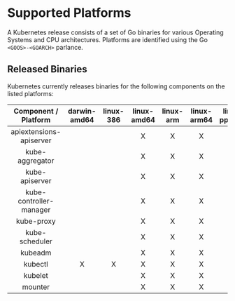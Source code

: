 # Supported Platforms

A Kubernetes release consists of a set of Go binaries for various Operating Systems and CPU architectures. Platforms are identified using the Go `<GOOS>-<GOARCH>` parlance.

## Released Binaries

Kubernetes currently releases binaries for the following components on the listed platforms:

|   Component / Platform  | darwin-amd64 | linux-386 | linux-amd64 | linux-arm | linux-arm64 | linux-ppc64le | linux-s390x | windows-386 | windows-amd64 |
|:-----------------------:|:------------:|:---------:|:-----------:|:---------:|:-----------:|:-------------:|:-----------:|:-----------:|:-------------:|
| apiextensions-apiserver |              |           |      X      |     X     |      X      |       X       |      X      |             |               |
|     kube-aggregator     |              |           |      X      |     X     |      X      |       X       |      X      |             |               |
|      kube-apiserver     |              |           |      X      |     X     |      X      |       X       |      X      |             |               |
| kube-controller-manager |              |           |      X      |     X     |      X      |       X       |      X      |             |               |
|        kube-proxy       |              |           |      X      |     X     |      X      |       X       |      X      |             |       X       |
|      kube-scheduler     |              |           |      X      |     X     |      X      |       X       |      X      |             |               |
|         kubeadm         |              |           |      X      |     X     |      X      |       X       |      X      |             |       X       |
|         kubectl         |       X      |     X     |      X      |     X     |      X      |       X       |      X      |      X      |       X       |
|         kubelet         |              |           |      X      |     X     |      X      |       X       |      X      |             |       X       |
|         mounter         |              |           |      X      |     X     |      X      |       X       |      X      |             |               |
